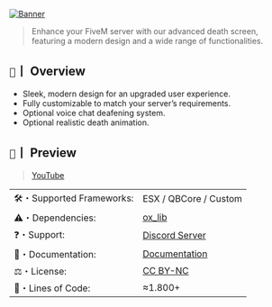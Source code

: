 [![Banner](https://i.imgur.com/pqcx26k.png)](https://discord.gg/jAnEnyGBef)

> Enhance your FiveM server with our advanced death screen, featuring a modern design and a wide range of functionalities.

## `📜`丨 Overview

- Sleek, modern design for an upgraded user experience.
- Fully customizable to match your server’s requirements.
- Optional voice chat deafening system.
- Optional realistic death animation.

## `📸`丨 Preview

> [YouTube](https://www.youtube.com/watch?v=nQqlXFAu6so)

|                           |                                                                                           |
| ------------------------- | ----------------------------------------------------------------------------------------- |
| 🛠️・Supported Frameworks: | ESX / QBCore / Custom                                                                     |
| ⚠️・Dependencies:         | [ox_lib](https://github.com/overextended/ox_lib/releases/)                                |
| ❓・Support:              | [Discord Server](https://discord.gg/jAnEnyGBef)                                           |
| 📄・Documentation:        | [Documentation](https://cloud-resources.gitbook.io/docs/free-resources/cloud-deathscreen) |
| ⚖️・License:              | [CC BY-NC](https://creativecommons.org/licenses/by-nc/4.0/)                               |
| 📄・Lines of Code:        | ≈1.800+                                                                                   |
